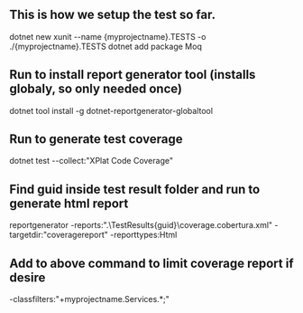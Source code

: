 ## This is how we setup the test so far.
dotnet new xunit --name {myprojectname}.TESTS -o ./{myprojectname}.TESTS
dotnet add package Moq

## Run to install report generator tool (installs globaly, so only needed once)
dotnet tool install -g dotnet-reportgenerator-globaltool

## Run to generate test coverage
dotnet test --collect:"XPlat Code Coverage"

## Find guid inside test result folder and run to generate html report
reportgenerator -reports:".\TestResults\{guid}\coverage.cobertura.xml" -targetdir:"coveragereport" -reporttypes:Html 

## Add to above command to limit coverage report if desire
-classfilters:"+myprojectname.Services.*;"